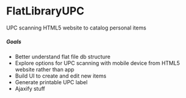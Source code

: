 # FlatLibraryUPC
UPC scanning HTML5 website to catalog personal items

##### Goals
* Better understand flat file db structure
* Explore options for UPC scanning with mobile device from HTML5 website rather than app
* Build UI to create and edit new items
* Generate printable UPC label
* Ajaxify stuff
